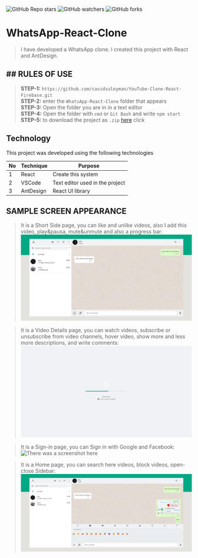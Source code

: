 ![GitHub Repo stars](https://img.shields.io/github/stars/cavidsuleyman/WhatsAPP-React-Clone?style=for-the-badge)
![GitHub watchers](https://img.shields.io/github/watchers/cavidsuleyman/WhatsAPP-React-Clone?style=for-the-badge)
![GitHub forks](https://img.shields.io/github/forks/cavidsuleyman/WhatsAPP-React-Clone?style=for-the-badge)

# WhatsApp-React-Clone

>I have developed a WhatsApp clone. I created this project with React and AntDesign.

## ## RULES OF USE

> **STEP-1:** `https://github.com/cavidsuleyman/YouTube-Clone-React-Firebase.git` <br/>
> **STEP-2:**  enter the `WhatsApp-React-Clone` folder that appears <br/>
> **STEP-3:**  Open the folder you are in in a text editor <br/>
> **STEP-4:**  Open the folder with `cmd` or `Git Bash` and write `npm start` <br/>
> **STEP-5:**  to download the project as `.zip`  [here](https://github.com/cavidsuleyman/YouTube-Clone-React-Firebase/archive/refs/heads/master.zip) click <br/>


## Technology

This project was developed using the following technologies

| No | Technique | Purpose |
| - | ---------- | --------------------- |
| 1 | React | Create this system |
| 2 | VSCode | Text editor used in the project |
| 3 | AntDesign | React UI library |

## SAMPLE SCREEN APPEARANCE

>It is a Short Side page, you can like and unlike videos, also I add this video, play&pausa, mute&unmute and also a progress bar:
![There was a screenshot here](./screen-1.png)

>It is a Video Details page, you can watch videos, subscribe or unsubscribe from video channels, hover video, show more and less more descriptions, and write comments:
![There was a screenshot here](./screen-2.png)

>It is a Sign-in page, you can Sign in with Google and Facebook:
![There was a screenshot here](./screen-3.png)

>It is a Home page, you can search here videos, block videos, open-close Sidebar:
![There was a screenshot here](./screen-4.png)
